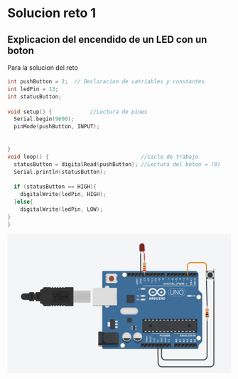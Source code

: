 # Solucion reto 1

## Explicacion del encendido de un LED con un boton

Para la solucion del reto

```c
int pushButton = 2;  // Declaracion de vatriables y constantes
int ledPin = 13;
int statusButton;

void setup() {            //Lectura de pines
  Serial.begin(9600);
  pinMode(pushButton, INPUT);


}
void loop() {                             //Ciclo de trabajo
  statusButton = digitalRead(pushButton); //Lectura del boton = (0)
  Serial.println(statusButton);
  
  if (statusButton == HIGH){
    digitalWrite(ledPin, HIGH);
  }else{
    digitalWrite(ledPin, LOW);
}
}

```

![Circuito](./asets/Circuito1.png)

